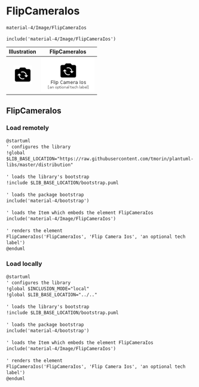 # FlipCameraIos


```text
material-4/Image/FlipCameraIos
```

```text
include('material-4/Image/FlipCameraIos')
```



| Illustration | FlipCameraIos |
| :---: | :---: |
| ![illustration for Illustration](../../material-4/Image/FlipCameraIos.png) | ![illustration for FlipCameraIos](../../material-4/Image/FlipCameraIos.Local.png) |




## FlipCameraIos

### Load remotely
```plantuml
@startuml
' configures the library
!global $LIB_BASE_LOCATION="https://raw.githubusercontent.com/tmorin/plantuml-libs/master/distribution"

' loads the library's bootstrap
!include $LIB_BASE_LOCATION/bootstrap.puml

' loads the package bootstrap
include('material-4/bootstrap')

' loads the Item which embeds the element FlipCameraIos
include('material-4/Image/FlipCameraIos')

' renders the element
FlipCameraIos('FlipCameraIos', 'Flip Camera Ios', 'an optional tech label')
@enduml
```

### Load locally
```plantuml
@startuml
' configures the library
!global $INCLUSION_MODE="local"
!global $LIB_BASE_LOCATION="../.."

' loads the library's bootstrap
!include $LIB_BASE_LOCATION/bootstrap.puml

' loads the package bootstrap
include('material-4/bootstrap')

' loads the Item which embeds the element FlipCameraIos
include('material-4/Image/FlipCameraIos')

' renders the element
FlipCameraIos('FlipCameraIos', 'Flip Camera Ios', 'an optional tech label')
@enduml
```

